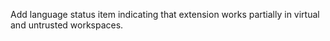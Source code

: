 Add language status item indicating that extension works partially in virtual and untrusted workspaces.
